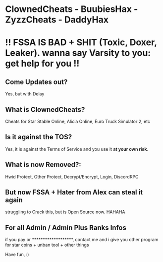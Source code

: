 # ClownedCheats - BuubiesHax - ZyzzCheats - DaddyHax
# !! FSSA IS BAD + SHIT (Toxic, Doxer, Leaker). wanna say Varsity to you: get help for you !!
## Come Updates out?
Yes, but with Delay

## What is ClownedCheats?
Cheats for Star Stable Online, Alicia Online, Euro Truck Simulator 2, etc

## Is it against the TOS?
Yes, it is against the Terms of Service and you use it **at your own risk**.

## What is now Removed?:
Hwid Protect, Other Protect, Decrypt/Encrypt, Login, DiscordRPC 

## But now FSSA + Hater from Alex can steal it again
struggling to Crack this, but is Open Source now. HAHAHA

## For all Admin / Admin Plus Ranks Infos
if you pay or *******************, contact me and i give you other program for star coins + unban tool + other things

Have fun, :)
